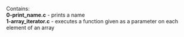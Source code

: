 Contains:<br />**0-print_name.c** - prints a name
<br />**1-array_iterator.c** - executes a function given as a parameter on each element of an array
